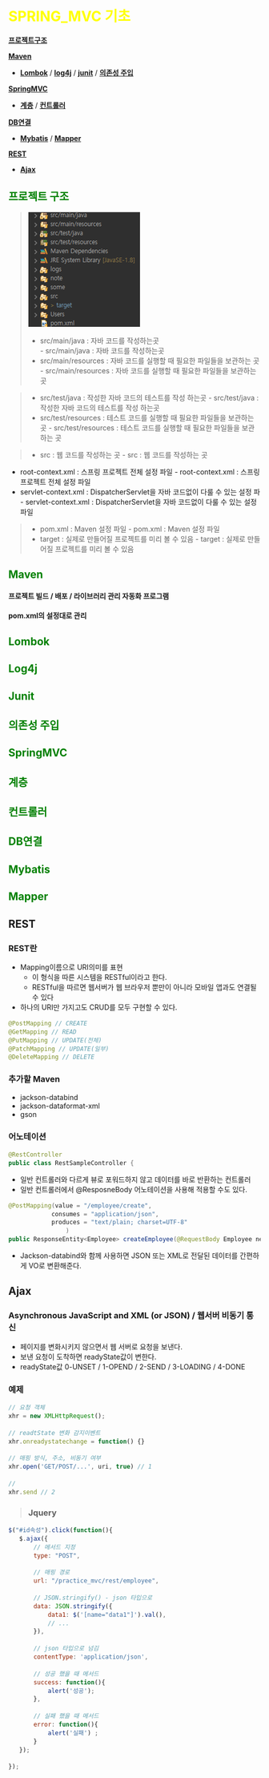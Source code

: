 # <span style="color: yellow">SPRING_MVC 기초</span>

 **[프로젝트구조](#프로젝트-구조)** 
 
 **[Maven](#Maven)**
 - **[Lombok](#Lombok)** / **[log4j](#Log4j)** / **[junit](#Junit)** / **[의존성 주입](의존성-주입)**
 
 **[SpringMVC](#SpringMVC)** 
 - **[계층](#계층)** / **[컨트롤러](컨트롤러)**
 
**[DB연결](#DB연결)**
 - **[Mybatis](#Mybatis)** / **[Mapper](#Mapper)**
 
 **[REST](#REST)**
 - **[Ajax](#Ajax)** <br>


## <span style="color: green;">프로젝트 구조</span>
>![projectStandard](./img/프로젝트구조패키지.png)
>- src/main/java : 자바 코드를 작성하는곳 <br>	- src/main/java : 자바 코드를 작성하는곳 <br>
>- src/main/resources : 자바 코드를 실행할 때 필요한 파일들을 보관하는 곳	- src/main/resources : 자바 코드를 실행할 때 필요한 파일들을 보관하는 곳


>- src/test/java : 작성한 자바 코드의 테스트를 작성 하는곳	- src/test/java : 작성한 자바 코드의 테스트를 작성 하는곳
>- src/test/resources : 테스트 코드를 실행할 때 필요한 파일들을 보관하는 곳	- src/test/resources : 테스트 코드를 실행할 때 필요한 파일들을 보관하는 곳


>- src : 웹 코드를 작성하는 곳 	- src : 웹 코드를 작성하는 곳 
  - root-context.xml : 스프링 프로젝트 전체 설정 파일	  - root-context.xml : 스프링 프로젝트 전체 설정 파일
  - servlet-context.xml : DispatcherServlet을 자바 코드없이 다룰 수 있는 설정 파		  - servlet-context.xml : DispatcherServlet을 자바 코드없이 다룰 수 있는 설정 파일
  
>- pom.xml : Maven 설정 파일	- pom.xml : Maven 설정 파일
>- target : 실제로 만들어질 프로젝트를 미리 볼 수 있음	- target : 실제로 만들어질 프로젝트를 미리 볼 수 있음

## <span style="color: green;">Maven</sapn>
 #### 프로젝트 빌드 / 배포 / 라이브러리 관리 자동화 프로그램
 #### pom.xml의 설정대로 관리
## <span style="color: green;">Lombok</span>
  
## <span style="color: green;">Log4j</span>
 
## <span style="color: green;">Junit</span>
  
## <span style="color: green;">의존성 주입</span>

## <span style="color: green;">SpringMVC</span>
 
## <span style="color: green;">계층</span>

## <span style="color: green;">컨트롤러</span>

## <span style="color: green;">DB연결</span>

## <span style="color: green;">Mybatis</span>

## <span style="color: green;">Mapper</span>

## REST
 ### REST란
  - Mapping이름으로 URI의미를 표현
	- 이 형식을 따른 시스템을 RESTful이라고 한다.
	- RESTful을 따르면 웹서버가 웹 브라우저 뿐만이 아니라 모바일 앱과도 연결될 수 있다
  - 하나의 URI만 가지고도 CRUD를 모두 구현할 수 있다.
  ```java
  @PostMapping // CREATE
  @GetMapping // READ
  @PutMapping // UPDATE(전체)
  @PatchMapping // UPDATE(일부)
  @DeleteMapping // DELETE
  ```
 ### 추가할 Maven
  - jackson-databind
  - jackson-dataformat-xml
  - gson

 ### 어노테이션
 ```java
 @RestController
 public class RestSampleController {
 ```
- 일반 컨트롤러와 다르게 뷰로 포워드하지 않고 데이터를 바로 반환하는 컨트롤러
- 일반 컨트롤러에서 @ResposneBody 어노테이션을 사용해 적용할 수도 있다.
```java
@PostMapping(value = "/employee/create",
            consumes = "application/json",
            produces = "text/plain; charset=UTF-8"
				)
public ResponseEntity<Employee> createEmployee(@RequestBody Employee new_emp) {
```
- Jackson-databind와 함께 사용하면 JSON 또는 XML로 전달된 데이터를 간편하게 VO로 변환해준다.
## Ajax
  ### Asynchronous JavaScript and XML (or JSON) / 웹서버 비동기 통신
 - 페이지를 변화시키지 않으면서 웹 서버로 요청을 보낸다.
 - 보낸 요청이 도착하면 readyState값이 변한다.
 - readyState값 0-UNSET / 1-OPEND / 2-SEND / 3-LOADING / 4-DONE 
 
 ### 예제
 ```javascript
 // 요청 객체
 xhr = new XMLHttpRequest();
 
 // readtState 변화 감지이벤트
 xhr.onreadystatechange = function() {}
 
 // 매핑 방식, 주소, 비동기 여부
 xhr.open('GET/POST/...', uri, true) // 1
 
 // 
 xhr.send // 2
 ```
 > ### Jquery
 ```javascript
 $("#id속성").click(function(){
	$.ajax({
		// 메서드 지정
		type: "POST",
		
		// 매핑 경로
		url: "/practice_mvc/rest/employee",	
		
		// JSON.stringify() - json 타입으로
		data: JSON.stringify({
			data1: $('[name="data1"]').val(),
			// ...
		}),
		
		// json 타입으로 넘김
		contentType: 'application/json',
		
		// 성공 했을 때 메서드
		success: function(){
			alert('성공');
		},
		
		// 실패 했을 때 메서드
		error: function(){
			alert('실패')	;
		}
	});
	
});
 ```
